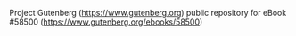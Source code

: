 Project Gutenberg (https://www.gutenberg.org) public repository for
eBook #58500 (https://www.gutenberg.org/ebooks/58500)
